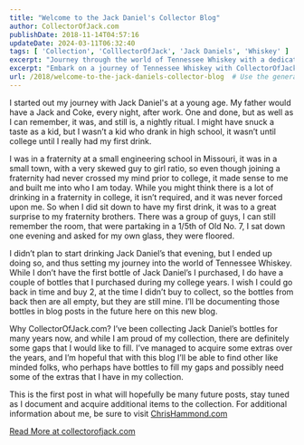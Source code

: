 ```yaml
---
title: "Welcome to the Jack Daniel's Collector Blog"
author: CollectorOfJack.com
publishDate: 2018-11-14T04:57:16
updateDate: 2024-03-11T06:32:40
tags: [ 'Collection', 'ColllectorOfJack', 'Jack Daniels', 'Whiskey' ]
excerpt: "Journey through the world of Tennessee Whiskey with a dedicated Jack Daniel's collector. Discover memorable stories and the pursuit of rare bottles."
excerpt: "Embark on a journey of Tennessee Whiskey with CollectorOfJack.com. Follow along as Chris documents his Jack Daniel's collection and seeks to fill gaps."
url: /2018/welcome-to-the-jack-daniels-collector-blog  # Use the generated URL with year
---
```

<p>I started out my journey with Jack Daniel's at a young age. My father would have a Jack and Coke, every night, after work. One and done, but as well as I can remember, it was, and still is, a nightly ritual. I might have snuck a taste as a kid, but I wasn’t a kid who drank in high school, it wasn’t until college until I really had my first drink.</p><p>I was in a fraternity at a small engineering school in Missouri, it was in a small town, with a very skewed guy to girl ratio, so even though joining a fraternity had never crossed my mind prior to college, it made sense to me and built me into who I am today. While you might think there is a lot of drinking in a fraternity in college, it isn’t required, and it was never forced upon me. So when I did sit down to have my first drink, it was to a great surprise to my fraternity brothers. There was a group of guys, I can still remember the room, that were partaking in a 1/5th of Old No. 7, I sat down one evening and asked for my own glass, they were floored.</p><p>I didn’t plan to start drinking Jack Daniel’s that evening, but I ended up doing so, and thus setting my journey into the world of Tennessee Whiskey. While I don’t have the first bottle of Jack Daniel’s I purchased, I do have a couple of bottles that I purchased during my college years. I wish I could go back in time and buy 2, at the time I didn’t buy to collect, so the bottles from back then are all empty, but they are still mine. I’ll be documenting those bottles in blog posts in the future here on this new blog.</p><p>Why CollectorOfJack.com? I’ve been collecting Jack Daniel’s bottles for many years now, and while I am proud of my collection, there are definitely some gaps that I would like to fill. I’ve managed to acquire some extras over the years, and I’m hopeful that with this blog I’ll be able to find other like minded folks, who perhaps have bottles to fill my gaps and possibly need some of the extras that I have in my collection.</p><p>This is the first post in what will hopefully be many future posts, stay tuned as I document and acquire additional items to the collection. For additional information about me, be sure to visit <a href="https://www.chrishammond.com" target="_blank">ChrisHammond.com</a></p> <a href="https://collectorofjack.com/JackDanielsCollector">Read More at collectorofjack.com</a>


